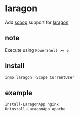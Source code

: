 # laragon

Add [scoop](https://scoop.sh) support for [laragon](https://laragon.org)

## note

Execute using `PowerShell >= 5`

## install

```ps1
inmo laragon -Scope CurrentUser
```

## example

```ps1
Install-LaragonApp nginx
Uninstall-LaragonApp apache
```
